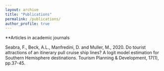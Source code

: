 ```yaml
---
layout: archive
title: "Publications"
permalink: /publications/
author_profile: true
---
```


**Articles in academic journals

Seabra, F., Beck, A.L., Manfredini, D. and Muller, M., 2020. Do tourist attractions of an itinerary pull cruise ship lines? A logit model estimation for Southern Hemisphere destinations. Tourism Planning & Development, 17(1), pp.37-45.

